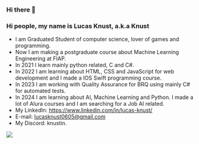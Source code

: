 ### Hi there 👋
### Hi people, my name is Lucas Knust, a.k.a Knust

- I am Graduated Student of computer science, lover of games and programming.
- Now I am making a postgraduate course about Machine Learning Engineering at FIAP.
- In 2021 I learn mainly python related, C and C#. 
- In 2022 I am learning about HTML, CSS and JavaScript for web development and I made a IOS Swift programming course.
- In 2023 I am working with Quality Assurance for BRQ using mainly C# for automated tests.
- In 2024 I am learning about AI, Machine Learning and Python. I made a lot of Alura courses and I am searching for a Job AI related.
- My LinkedIn: https://www.linkedin.com/in/lucas-knust/
- E-mail: lucasknust0605@gmail.com
- My Discord: knustin.


<img src= "https://github-readme-stats.vercel.app/api?username=knust06&&show_icons=true&title_color=ffffff&icon_color=bb2acf&text_color=daf7dc&bg_color=151515" >
